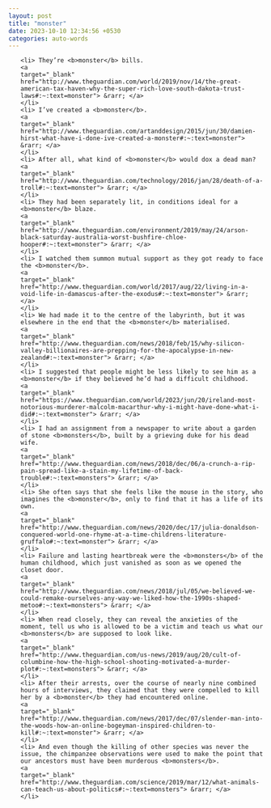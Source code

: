 ```yaml
---
layout: post
title: "monster"
date: 2023-10-10 12:34:56 +0530
categories: auto-words
---
```

<ol>

    <li> They’re <b>monster</b> bills.
    <a 
    target="_blank" 
    href="http://www.theguardian.com/world/2019/nov/14/the-great-american-tax-haven-why-the-super-rich-love-south-dakota-trust-laws#:~:text=monster"> &rarr; </a>
    </li>
    <li> I’ve created a <b>monster</b>.
    <a 
    target="_blank" 
    href="http://www.theguardian.com/artanddesign/2015/jun/30/damien-hirst-what-have-i-done-ive-created-a-monster#:~:text=monster"> &rarr; </a>
    </li>
    <li> After all, what kind of <b>monster</b> would dox a dead man?
    <a 
    target="_blank" 
    href="http://www.theguardian.com/technology/2016/jan/28/death-of-a-troll#:~:text=monster"> &rarr; </a>
    </li>
    <li> They had been separately lit, in conditions ideal for a <b>monster</b> blaze.
    <a 
    target="_blank" 
    href="http://www.theguardian.com/environment/2019/may/24/arson-black-saturday-australia-worst-bushfire-chloe-hooper#:~:text=monster"> &rarr; </a>
    </li>
    <li> I watched them summon mutual support as they got ready to face the <b>monster</b>.
    <a 
    target="_blank" 
    href="http://www.theguardian.com/world/2017/aug/22/living-in-a-void-life-in-damascus-after-the-exodus#:~:text=monster"> &rarr; </a>
    </li>
    <li> We had made it to the centre of the labyrinth, but it was elsewhere in the end that the <b>monster</b> materialised.
    <a 
    target="_blank" 
    href="http://www.theguardian.com/news/2018/feb/15/why-silicon-valley-billionaires-are-prepping-for-the-apocalypse-in-new-zealand#:~:text=monster"> &rarr; </a>
    </li>
    <li> I suggested that people might be less likely to see him as a <b>monster</b> if they believed he’d had a difficult childhood.
    <a 
    target="_blank" 
    href="https://www.theguardian.com/world/2023/jun/20/ireland-most-notorious-murderer-malcolm-macarthur-why-i-might-have-done-what-i-did#:~:text=monster"> &rarr; </a>
    </li>
    <li> I had an assignment from a newspaper to write about a garden of stone <b>monsters</b>, built by a grieving duke for his dead wife.
    <a 
    target="_blank" 
    href="http://www.theguardian.com/news/2018/dec/06/a-crunch-a-rip-pain-spread-like-a-stain-my-lifetime-of-back-trouble#:~:text=monsters"> &rarr; </a>
    </li>
    <li> She often says that she feels like the mouse in the story, who imagines the <b>monster</b>, only to find that it has a life of its own.
    <a 
    target="_blank" 
    href="http://www.theguardian.com/news/2020/dec/17/julia-donaldson-conquered-world-one-rhyme-at-a-time-childrens-literature-gruffalo#:~:text=monster"> &rarr; </a>
    </li>
    <li> Failure and lasting heartbreak were the <b>monsters</b> of the human childhood, which just vanished as soon as we opened the closet door.
    <a 
    target="_blank" 
    href="http://www.theguardian.com/news/2018/jul/05/we-believed-we-could-remake-ourselves-any-way-we-liked-how-the-1990s-shaped-metoo#:~:text=monsters"> &rarr; </a>
    </li>
    <li> When read closely, they can reveal the anxieties of the moment, tell us who is allowed to be a victim and teach us what our <b>monsters</b> are supposed to look like.
    <a 
    target="_blank" 
    href="http://www.theguardian.com/us-news/2019/aug/20/cult-of-columbine-how-the-high-school-shooting-motivated-a-murder-plot#:~:text=monsters"> &rarr; </a>
    </li>
    <li> After their arrests, over the course of nearly nine combined hours of interviews, they claimed that they were compelled to kill her by a <b>monster</b> they had encountered online.
    <a 
    target="_blank" 
    href="http://www.theguardian.com/news/2017/dec/07/slender-man-into-the-woods-how-an-online-bogeyman-inspired-children-to-kill#:~:text=monster"> &rarr; </a>
    </li>
    <li> And even though the killing of other species was never the issue, the chimpanzee observations were used to make the point that our ancestors must have been murderous <b>monsters</b>.
    <a 
    target="_blank" 
    href="http://www.theguardian.com/science/2019/mar/12/what-animals-can-teach-us-about-politics#:~:text=monsters"> &rarr; </a>
    </li>